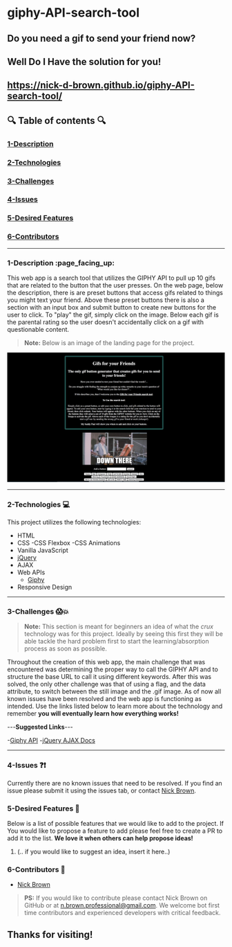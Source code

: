 

# giphy-API-search-tool

## Do you need a gif to send your friend now?
## Well Do I Have the solution for you!
  
## https://nick-d-brown.github.io/giphy-API-search-tool/

## :mag: Table of contents :mag:

  

### [1-Description](https://github.com/nick-d-brown/giphy-API-search-tool#1-description-page_facing_up)
### [2-Technologies](https://github.com/nick-d-brown/giphy-API-search-tool#2-technologies--computer)
### [3-Challenges](https://github.com/nick-d-brown/giphy-API-search-tool#3-challenges-screamboom)
### [4-Issues](https://github.com/nick-d-brown/giphy-API-search-tool#4-issues-questionexclamation)
### [5-Desired Features](https://github.com/nick-d-brown/giphy-API-search-tool#6-contributors-raised_hands)
### [6-Contributors](https://github.com/nick-d-brown/giphy-API-search-tool#thanks-for-visiting)

 ---

### 1-Description :page\_facing\_up:


This web app is a search tool that utilizes the GIPHY API to pull up 10 gifs that are related to the button that the user presses. On the web page, below the description, there is are preset buttons that access gifs related to things you might text your friend. Above these preset buttons there is also a section with an input box and submit button to create new buttons for the user to click. To "play" the gif, simply click on the image. Below each gif is the parental rating so the user doesn't accidentally click on a gif with questionable content. 

> **Note:** Below is an image of the landing page for the project.




![Book image](https://github.com/nick-d-brown/giphy-API-search-tool/blob/master/assets/images/giphyAPIApp.png?raw=true)


---


### 2-Technologies  :computer:

  This project utilizes the following technologies:


- HTML
- CSS
    -CSS Flexbox
    -CSS Animations 
- Vanilla JavaScript
- [jQuery](https://jquery.com/)
- AJAX
- Web APIs
    - [Giphy](https://developers.giphy.com/)
- Responsive Design


---

### 3-Challenges :scream::boom:

> **Note:** This section is meant for beginners an idea of what the *crux* technology was for this project. Ideally by seeing this first they will be able tackle the hard problem first to start the learning/absorption process as soon as possible.

Throughout the creation of this web app, the main challenge that was encountered was determining the proper way to call the GIPHY API and to structure the base URL to call it using different keywords. After this was solved, the only other challenge was that of using a flag, and the data attribute, to switch between the still image and the .gif image. As of now all known issues have been resolved and the web app is functioning as intended. Use the links listed below to learn more about the technology and remember **you will eventually learn how everything works!**

---**Suggested Links**---

-[Giphy API](https://developers.giphy.com/)
-[jQuery AJAX Docs](http://api.jquery.com/category/ajax/low-level-interface/)

---

### 4-Issues :question::exclamation:

  Currently there are no known issues that need to be resolved. If you find an issue please submit it using the issues tab, or contact [Nick Brown](https://github.com/nick-d-brown/).


### 5-Desired Features :star2:

  Below is a list of possible features that we would like to add to the project. If You would like to propose a feature to add please feel free to create a PR to add it to the list. **We love it when others can help propose ideas!**

1.	(.. if you would like to suggest an idea, insert it here..)


### 6-Contributors :raised_hands:

- [Nick Brown](https://github.com/nick-d-brown/)

> **PS:** If you would like to contribute please contact Nick Brown on GitHub or at n.brown.professional@gmail.com. We welcome bot first time contributors and experienced developers with critical feedback. 


## Thanks for visiting!